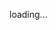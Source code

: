 loading...
<!--
Hello everyone!
My name is Yakub and I am an architect working on space habitat modules.
Last year I've started my journey throughout the world of computer science,
currently learning Python and C languge. 
Any hints and tips much appreciated!

🛸 check out my space projects here: https://www.artstation.com/mr_yakub
🖥️ here you can find some of my animations: https://www.youtube.com/@enter_the_void_eu

-->
<!--
**yakub808/yakub808** is a ✨ _special_ ✨ repository because its `README.md` (this file) appears on your GitHub profile.

Here are some ideas to get you started:

- 🔭 I’m currently working on ...
- 🌱 I’m currently learning ...
- 👯 I’m looking to collaborate on ...
- 🤔 I’m looking for help with ...
- 💬 Ask me about ...
- 📫 How to reach me: ...
- 😄 Pronouns: ...
- ⚡ Fun fact: ...
-->
